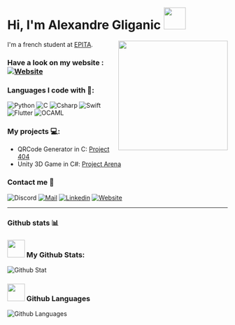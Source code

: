 # Hi, I'm Alexandre Gliganic <img src="https://i.giphy.com/media/DruBaWrcmXX5m/200w.webp" width="50">

<img align='right' src="https://i.giphy.com/media/IeRdg7gLkfK1ly2mFU/giphy.webp" width="250">

I'm a french student at [EPITA][epita].

### Have a look on my website : [![Website](https://img.shields.io/badge/Website-red?style=for-the-badge)][website]

### Languages I code with 🎯:
![Python](https://img.shields.io/badge/-Python-yellow?style=for-the-badge&logo=python)
![C](https://img.shields.io/badge/-C-purple?style=for-the-badge&logo=c&logoColor=white)
![Csharp](https://img.shields.io/badge/-C%23-green?style=for-the-badge&logo=C-Sharp)
![Swift](https://img.shields.io/badge/-Swift-orange?style=for-the-badge&logo=swift&logoColor=white)
![Flutter](https://img.shields.io/badge/-Flutter-blue?style=for-the-badge&logo=flutter&logoColor=white)
![OCAML](https://img.shields.io/badge/-Ocaml-orange?color=cc4100&style=for-the-badge&logo=ocaml&logoColor=white)

### My projects 💻:
- QRCode Generator in C: [Project 404](https://project404.alexandregliganic.fr)
- Unity 3D Game in C#: [Project Arena](https://tungsten.alexandregliganic.fr)

### Contact me 📢
![Discord](https://img.shields.io/badge/Discord-Alexandre_Pepito%234242-blue?style=for-the-badge&logo=discord&logoColor=white)
[![Mail](https://img.shields.io/badge/Mail-alexandre.gliganic@epita.fr-yellowgreen?style=for-the-badge&logo=Mail.Ru&logoColor=white)](mailto:alexandre.gliganic@epita.fr)
[![Linkedin](https://img.shields.io/badge/Linkedin-alexandre_gliganic-purple?style=for-the-badge&logo=Linkedin&logoColor=white)][linkedin]
[![Website](https://img.shields.io/badge/Website-alexandregliganic.fr-red?style=for-the-badge)](alexandregliganic.fr/contact)

---

### Github stats 📊
### <img src="https://media.giphy.com/media/jQDGQlcdmuyWbVpomT/giphy.gif" width="40"> My Github Stats:
![Github Stat](https://github-readme-stats.vercel.app/api?username=alexandre-gliganic&show_icons=true&theme=chartreuse-dark&hide_border=true&count_private=true&include_all_commits=true)

### <img src="https://media.giphy.com/media/jQDGQlcdmuyWbVpomT/giphy.gif" width="40"> Github Languages
![Github Languages](https://github-readme-stats.vercel.app/api/top-langs/?username=alexandre-gliganic&langs_count=8&theme=chartreuse-dark&hide_border=true&count_private=true&show_icons=true&include_all_commits=true)


[website]: https://alexandregliganic.fr
[epita]: https://www.epita.fr/
[linkedin]: https://www.linkedin.com/in/alexandre-gliganic
[mail]: mailto:alexandre.gliganic@epita.fr.com
<!-- ![Banniere picture](https://raw.githubusercontent.com/Alexandre-Gliganic/Alexandre-Gliganic/master/baniere-github-v2.jpg)" -->
